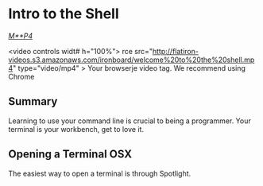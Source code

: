 # Intro to the Shell

_[M**P4](http://flati**ron-videos.s3.amazonaws.com/ironboard/welcome%20to%20the%20shell.mp4)_

<video controls widt# h="100%">
  <sou> rce src="http://flatiron-videos.s3.amazonaws.com/ironboard/welcome%20to%20the%20shell.mp4" type="video/mp4" >
    Your browser[j](j)e video tag. We recommend using Chrome
</video>

## Summary

Learning to use your command line is crucial to being a programmer. Your terminal is your workbench, get to love it.

## Opening a Terminal OSX

The easiest way to open a terminal is through Spotlight.
